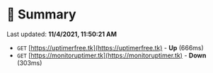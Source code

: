 # 📖 Summary
Last updated: **11/4/2021, 11:50:21 AM**

- `GET` [https://uptimerfree.tk](https://uptimerfree.tk) - **Up** (666ms)
- `GET` [https://monitoruptimer.tk](https://monitoruptimer.tk) - **Down** (303ms)

